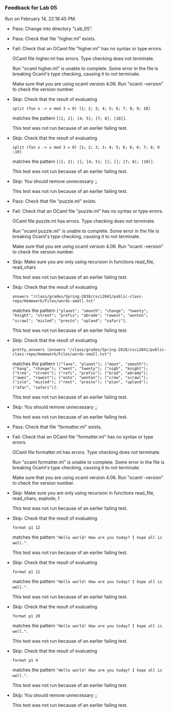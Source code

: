 ### Feedback for Lab 05

Run on February 14, 22:18:45 PM.

+ Pass: Change into directory "Lab_05".

+ Pass: Check that file "higher.ml" exists.

+ Fail: Check that an OCaml file "higher.ml" has no syntax or type errors.

    OCaml file higher.ml has errors. Type checking does not terminate.

    Run "ocaml higher.ml" is unable to complete. Some error in the file is breaking Ocaml's type checking, causing it to not terminate.

    Make sure that you are using ocaml version 4.06.  Run "ocaml -version" to check the version number.

+ Skip: 
Check that the result of evaluating
   ```
   split (fun x -> x mod 3 = 0) [1; 2; 3; 4; 5; 6; 7; 8; 9; 10]
   ```
   matches the pattern `[[1; 2]; [4; 5]; [7; 8]; [10]]`.

   


  This test was not run because of an earlier failing test.

+ Skip: 
Check that the result of evaluating
   ```
   split (fun x -> x mod 3 = 0) [1; 2; 3; 3; 4; 5; 6; 6; 6; 7; 8; 9 ;10]
   ```
   matches the pattern `[[1; 2]; []; [4; 5]; []; []; [7; 8]; [10]]`.

   


  This test was not run because of an earlier failing test.

+ Skip: You should remove unnecessary ;;

  This test was not run because of an earlier failing test.

+ Pass: Check that file "puzzle.ml" exists.

+ Fail: Check that an OCaml file "puzzle.ml" has no syntax or type errors.

    OCaml file puzzle.ml has errors. Type checking does not terminate.

    Run "ocaml puzzle.ml" is unable to complete. Some error in the file is breaking Ocaml's type checking, causing it to not terminate.

    Make sure that you are using ocaml version 4.06.  Run "ocaml -version" to check the version number.

+ Skip: Make sure you are only using recursion in functions read_file, read_chars

   

  This test was not run because of an earlier failing test.

+ Skip: 
Check that the result of evaluating
   ```
   answers "/class/grades/Spring-2018/csci2041/public-class-repo/Homework/Files/words-small.txt"
   ```
   matches the pattern `["planet"; "smooth"; "change"; "twenty"; "knight"; "street"; "prefix"; "abrade"; "rawest"; "wonton"; "scrawl"; "misled"; "presto"; "upland"; "safari"]`.

   


  This test was not run because of an earlier failing test.

+ Skip: 
Check that the result of evaluating
   ```
   pretty_answers (answers "/class/grades/Spring-2018/csci2041/public-class-repo/Homework/Files/words-small.txt")
   ```
   matches the pattern `[("lane", "planet"); ("moot", "smooth"); ("hang", "change"); ("went", "twenty"); ("nigh", "knight"); ("tree", "street"); ("refi", "prefix"); ("brad", "abrade"); ("awes", "rawest"); ("onto", "wonton"); ("craw", "scrawl"); ("isle", "misled"); ("rest", "presto"); ("plan", "upland"); ("afar", "safari")]`.

   


  This test was not run because of an earlier failing test.

+ Skip: You should remove unnecessary ;;

  This test was not run because of an earlier failing test.

+ Pass: Check that file "formatter.ml" exists.

+ Fail: Check that an OCaml file "formatter.ml" has no syntax or type errors.

    OCaml file formatter.ml has errors. Type checking does not terminate.

    Run "ocaml formatter.ml" is unable to complete. Some error in the file is breaking Ocaml's type checking, causing it to not terminate.

    Make sure that you are using ocaml version 4.06.  Run "ocaml -version" to check the version number.

+ Skip: Make sure you are only using recursion in functions read_file, read_chars, explode, f

   

  This test was not run because of an earlier failing test.

+ Skip: 
Check that the result of evaluating
   ```
   format p1 12
   ```
   matches the pattern `"Hello world!
How are you
today? I
hope all is
well."`.

   


  This test was not run because of an earlier failing test.

+ Skip: 
Check that the result of evaluating
   ```
   format p1 11
   ```
   matches the pattern `"Hello
world! How
are you
today? I
hope all is
well."`.

   


  This test was not run because of an earlier failing test.

+ Skip: 
Check that the result of evaluating
   ```
   format p1 20
   ```
   matches the pattern `"Hello world! How are
you today? I hope
all is well."`.

   


  This test was not run because of an earlier failing test.

+ Skip: 
Check that the result of evaluating
   ```
   format p1 4
   ```
   matches the pattern `"Hello
world!
How
are
you
today?
I
hope
all
is
well."`.

   


  This test was not run because of an earlier failing test.

+ Skip: You should remove unnecessary ;;

  This test was not run because of an earlier failing test.

